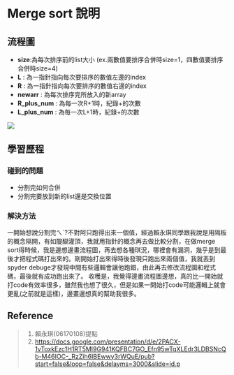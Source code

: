 # Merge sort 說明

## 流程圖
* **size**:為每次排序前的list大小 (ex.兩數值要排序合併時size=1，四數值要排序合併時size=4)
* **L** : 為一指針指向每次要排序的數值左邊的index
* **R** : 為一指針指向每次要排序的數值右邊的index
* **newarr** : 為每次排序完所放入的新array
* **R_plus_num** : 為每一次R+1時，紀錄+的次數
* **L_plus_num** : 為每一次L+1時，紀錄+的次數


![](https://i.imgur.com/5OSWYDw.png)

## 學習歷程
### 碰到的問題
* 分割完如何合併
* 分割完要放到新的list還是交換位置
### 解決方法
一開始想說分割完ㄟˊ?不對阿只跑得出來一個值，經過賴永琪同學跟我說是用隔板的概念隔開，有如醍醐灌頂，我就用指針的概念再去做比較分割，在做merge sort得時候，我是邊想邊畫流程圖，再去想各種琪況，哪裡會有漏洞，幾乎是到最後才把程式碼打出來的。剛開始打出來得時後發現只跑出來兩個值，我就丟到spyder debuge才發現中間有些邏輯會讓他跑錯，由此再去修改流程圖和程式碼，最後就有成功跑出來了。
收穫是，我覺得邊畫流程圖邊想，真的比一開始就打code有效率很多，雖然我也想了很久，但是如果一開始打code可能邏輯上就會更亂(之前就是這樣)，邊畫邊想真的幫助我很多。
## Reference
> 1. 賴永琪(06170108)提點
> 2. https://docs.google.com/presentation/d/e/2PACX-1vToxkEzc1H1RT5MI9G941KQFBC7GO_Efn95wTqXLEdr3LDBSNcQb-M46IOC-_RzZih6IBEwwy3rWQuE/pub?start=false&loop=false&delayms=3000&slide=id.p
